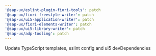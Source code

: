 ```yaml
---
'@sap-ux/eslint-plugin-fiori-tools': patch
'@sap-ux/fiori-freestyle-writer': patch
'@sap-ux/ui5-application-writer': patch
'@sap-ux/fiori-elements-writer': patch
'@sap-ux/ui5-library-writer': patch
'@sap-ux/adp-tooling': patch
---
```


Update TypeScript templates, eslint config and ui5 devDependencies
